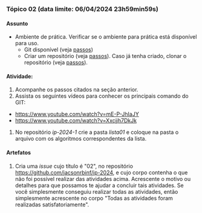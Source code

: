 ### Tópico 02 (data limite: **06/04/2024 23h59min59s**)

#### Assunto

- Ambiente de prática. Verificar se o ambiente para prática está 
disponível para uso.
  - Git disponível (veja [passos](https://asciinema.org/a/354942))
  - Criar um repositório (veja [passos](https://asciinema.org/a/162092)). Caso já tenha criado, clonar o repositório (veja [passos](https://asciinema.org/a/354945)). 

#### Atividade:

1. Acompanhe os passos citados na seção anterior.
1. Assista os seguintes vídeos para conhecer os principais comando do GIT: 
 - https://www.youtube.com/watch?v=mE-P-JhIaJY
 - https://www.youtube.com/watch?v=Xxcjjh7DkJk
1. No repositório *ip-2024-1* crie a pasta *lista01* e coloque na pasta o arquivo com os algoritmos correspondentes da lista.

#### Artefatos

1. Cria uma _issue_ cujo título é "02", no repositório https://github.com/jacsonrbinf/ip-2024, e cujo corpo contenha o que não foi possível realizar das atividades acima. Acrescente o motivo ou detalhes para que possamos te ajudar a concluir tais atividades. Se você simplesmente conseguiu realizar todas as atividades, então simplesmente acrescente no corpo "Todas as atividades foram realizadas satisfatoriamente". 
